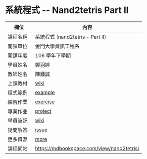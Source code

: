 # 系統程式 -- Nand2tetris Part II

欄位       |  內容
----------|----------------------------
課程名稱   | 系統程式 (nand2tetris - Part II)
開課單位   | 金門大學資訊工程系
開課年度   | 106 學年下學期
學員姓名   | 鄭羽婷
教師姓名   | 陳鍾誠
上課教材   | [wiki](https://github.com/cccnqu/sp106b/wiki)
程式範例   | [example](example)
練習作業   | [exercise](exercise)
專案作品   | [project](project)
學員筆記   | [wiki](../../wiki)
疑問解答   | [issue](https://github.com/cccnqu/sp106b/issues)
更多資源   | [more](more)
課程網站   | https://mdbookspace.com/view/nand2tetris/
